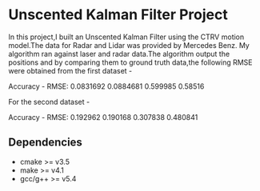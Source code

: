 # Unscented Kalman Filter Project

In this project,I built an Unscented Kalman Filter using the CTRV motion model.The data for Radar and Lidar was provided by Mercedes Benz. 
My algorithm ran against laser and radar data.The algorithm output the positions and by comparing them to ground truth data,the following RMSE were obtained from the first dataset -

Accuracy - RMSE:
0.0831692
0.0884681
0.599985
0.58516


For the second dataset -

Accuracy - RMSE:
0.192962
0.190168
0.307838
0.480841


## Dependencies

* cmake >= v3.5
* make >= v4.1
* gcc/g++ >= v5.4

